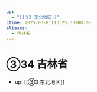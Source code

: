 ```yaml
---
up:
  - "[[③3 东北地区]]"
ctime: 2025-03-01T13:25:33+08:00
aliases:
  - 吉林省
---
```


# ③34 吉林省

- up: [[③3 东北地区]]

